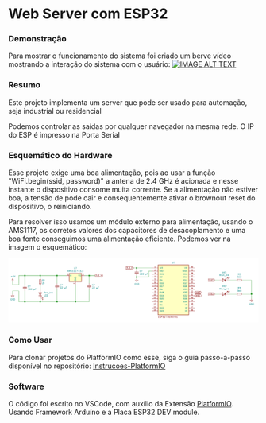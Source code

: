 # Web Server com ESP32

### Demonstração

Para mostrar o funcionamento do sistema foi criado um berve vídeo mostrando a interação do sistema com o usuário: 
[![IMAGE ALT TEXT](http://img.youtube.com/vi/8yiR9su6jWE/0.jpg)](http://www.youtube.com/watch?v=8yiR9su6jWE "Web Server para Automação com ESP32 ")


### Resumo

Este projeto implementa um server que pode ser usado para automação, seja industrial ou residencial

Podemos controlar as saídas por qualquer navegador na mesma rede. O IP do ESP é impresso na Porta Serial

### Esquemático do Hardware 

Esse projeto exige uma boa alimentação, pois ao usar a função "WiFi.begin(ssid, password)"
a antena de 2.4 GHz é acionada e nesse instante o dispositivo consome muita corrente. Se a alimentação não estiver boa,
a tensão de pode cair e consequentemente ativar o brownout reset do dispositivo, o reiniciando.

Para resolver isso usamos um módulo externo para alimentação, usando o AMS1117, os corretos valores dos capacitores de 
desacoplamento e uma boa fonte conseguimos uma alimentação eficiente. Podemos ver na imagem o esquemático:

![](imagens/hardware.png)

### Como Usar

Para clonar projetos do PlatformIO como esse, siga o guia passo-a-passo disponível no repositório: [Instrucoes-PlatformIO](https://github.com/Zebio/Instrucoes-PlatformIO)

### Software

O código foi escrito no VSCode, com auxílio da Extensão [PlatformIO](https://docs.platformio.org/en/latest/integration/ide/vscode.html). 
Usando Framework Arduíno e a Placa ESP32 DEV module.


